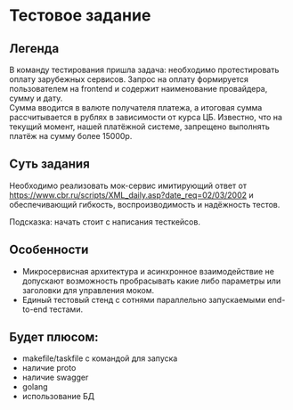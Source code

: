 # Тестовое задание

## Легенда

В команду тестирования пришла задача: необходимо протестировать оплату зарубежных сервисов.
Запрос на оплату формируется пользователем на frontend и содержит наименование провайдера, сумму и дату.   
Cумма вводится в валюте получателя платежа, а итоговая сумма рассчитывается в рублях в зависимости от курса ЦБ.
Известно, что на текущий момент, нашей платёжной системе, запрещено выполнять платёж на сумму более 15000р.

## Суть задания

Необходимо реализовать мок-сервис имитирующий ответ от https://www.cbr.ru/scripts/XML_daily.asp?date_req=02/03/2002 и
обеспечивающий гибкость, воспроизводимость и надёжность тестов.

Подсказка: начать стоит с написания тесткейсов. 

## Особенности

- Микросервисная архитектура и асинхронное взаимодействие не допускают возможность пробрасывать какие либо параметры
  или заголовки для управления моком.
- Единый тестовый стенд с сотнями параллельно запускаемыми end-to-end тестами.


## Будет плюсом:

- makefile/taskfile с командой для запуска
- наличие proto
- наличие swagger
- golang
- использование БД
